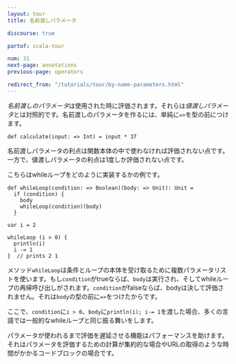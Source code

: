```yaml
---
layout: tour
title: 名前渡しパラメータ

discourse: true

partof: scala-tour

num: 31
next-page: annotations
previous-page: operators

redirect_from: "/tutorials/tour/by-name-parameters.html"
---
```


*名前渡しのパラメータ*は使用された時に評価されます。それらは*値渡しパラメータ*とは対照的です。名前渡しのパラメータを作るには、単純に`=>`を型の前につけます。
```tut
def calculate(input: => Int) = input * 37
```

名前渡しパラメータの利点は関数本体の中で使わなければ評価されない点です。一方で、値渡しパラメータの利点は1度しか評価されない点です。

こちらはwhileループをどのように実装するかの例です。

```tut
def whileLoop(condition: => Boolean)(body: => Unit): Unit =
  if (condition) {
    body
    whileLoop(condition)(body)
  }

var i = 2

whileLoop (i > 0) {
  println(i)
  i -= 1
}  // prints 2 1
```

メソッド`whileLoop`は条件とループの本体を受け取るために複数パラメータリストを使います。もし`condition`がtrueならば、`body`は実行され、そしてwhileループの再帰呼び出しがされます。`condition`がfalseならば、bodyは決して評価されません。それは`body`の型の前に`=>`をつけたからです。

ここで、`condition`に`i > 0`、`body`に`println(i); i-= 1`を渡した場合、多くの言語では一般的なwhileループと同じ振る舞いをします。

パラメータが使われるまで評価を遅延させる機能はパフォーマンスを助けます。それはパラメータを評価するための計算が集約的な場合やURLの取得のような時間がかかるコードブロックの場合です。
